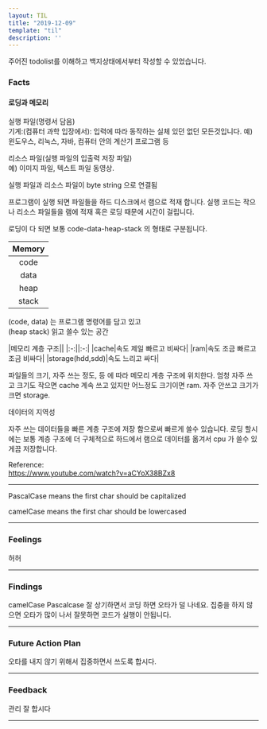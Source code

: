 ```yaml
---
layout: TIL
title: "2019-12-09"
template: "til"
description: ''
---
```


주어진 todolist를 이해하고 백지상태에서부터 작성할 수 있었습니다.

### Facts

#### 로딩과 메모리

실행 파일(명령서 담음) <br>
기계:(컴퓨터 과학 입장에서): 입력에 따라 동작하는 실체 있던 없던 모든것입니다.
예) 윈도우스, 리눅스, 자바, 컴퓨터 안의 계산기 프로그램 등

리소스 파일(실행 파일의 입출력 저장 파일)<br>
예) 이미지 파일, 텍스트 파일 동영상.

실행 파일과 리소스 파일이 byte string 으로 연결됨

프로그램이 실행 되면 파일들을 하드 디스크에서 램으로 적재 합니다. 실행 코드는 작으나 리소스 파일들을 램에 적재 혹은 로딩 때문에 시간이 걸립니다.

로딩이 다 되면 보통 code-data-heap-stack 의 형태로 구분됩니다.



|Memory|
|:-:|
|code|
|data|
|heap|
|stack|

(code, data) 는 프로그램 명령어를 담고 있고 <br>
(heap stack) 읽고 쓸수 있는 공간<br>

|메모리 계층 구조||
|:-:||:-:|
|cache|속도 제일 빠르고 비싸다|
|ram|속도 조금 빠르고 조금 비싸다|
|storage(hdd,sdd)|속도 느리고 싸다|

파일들의 크기, 자주 쓰는 정도, 등 에 따라 메모리 계층 구조에 위치한다. 엄청 자주 쓰고 크기도 작으면 cache 계속 쓰고 있지만 어느정도 크기이면 ram. 자주 안쓰고 크기가 크면 storage.

데이터의 지역성

자주 쓰는 데이터들을 빠른 계층 구조에 저장 함으로써 빠르게 쓸수 있습니다.
로딩 할시에는 보통 계층 구조에 더 구체적으로 하드에서 램으로 데이터를 옮겨서 cpu 가 쓸수 있게끔 저장합니다.

Reference:<br>
<https://www.youtube.com/watch?v=aCYoX38BZx8>

----

 PascalCase means the first char should be capitalized
 <br>

 camelCase means the first char should be lowercased

----

### Feelings

허허

----

### Findings

camelCase Pascalcase 잘 상기하면서 코딩 하면 오타가 덜 나네요.
집중을 하지 않으면 오타가 많이 나서 잘못하면 코드가 실행이 안됩니다.

----

### Future Action Plan

오타를 내지 않기 위해서 집중하면서 쓰도록 합시다.

----

### Feedback

관리 잘 합시다

----
